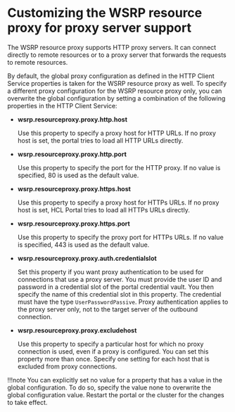 # Customizing the WSRP resource proxy for proxy server support

The WSRP resource proxy supports HTTP proxy servers. It can connect directly to remote resources or to a proxy server that forwards the requests to remote resources.

By default, the global proxy configuration as defined in the HTTP Client Service properties is taken for the WSRP resource proxy as well. To specify a different proxy configuration for the WSRP resource proxy only, you can overwrite the global configuration by setting a combination of the following properties in the HTTP Client Service:

-   **wsrp.resourceproxy.proxy.http.host**

    Use this property to specify a proxy host for HTTP URLs. If no proxy host is set, the portal tries to load all HTTP URLs directly.

-   **wsrp.resourceproxy.proxy.http.port**

    Use this property to specify the port for the HTTP proxy. If no value is specified, 80 is used as the default value.

-   **wsrp.resourceproxy.proxy.https.host**

    Use this property to specify a proxy host for HTTPs URLs. If no proxy host is set, HCL Portal tries to load all HTTPs URLs directly.

-   **wsrp.resourceproxy.proxy.https.port**

    Use this property to specify the proxy port for HTTPs URLs. If no value is specified, 443 is used as the default value.

-   **wsrp.resourceproxy.proxy.auth.credentialslot**

    Set this property if you want proxy authentication to be used for connections that use a proxy server. You must provide the user ID and password in a credential slot of the portal credential vault. You then specify the name of this credential slot in this property. The credential must have the type `UserPasswordPassive`. Proxy authentication applies to the proxy server only, not to the target server of the outbound connection.

-   **wsrp.resourceproxy.proxy.excludehost**

    Use this property to specify a particular host for which no proxy connection is used, even if a proxy is configured. You can set this property more than once. Specify one setting for each host that is excluded from proxy connections.


!!!note
    You can explicitly set no value for a property that has a value in the global configuration. To do so, specify the value none to overwrite the global configuration value. Restart the portal or the cluster for the changes to take effect.


